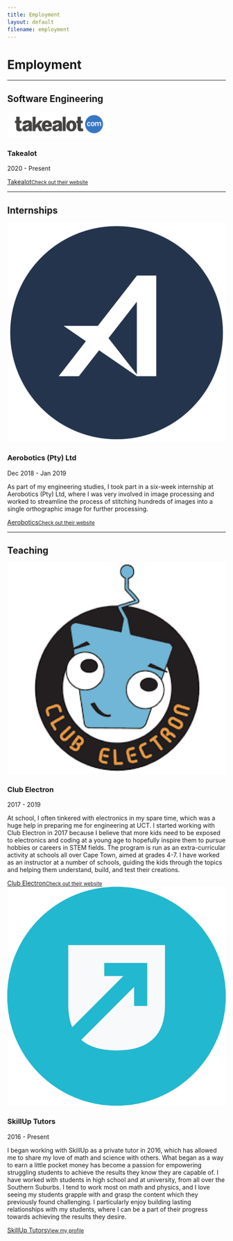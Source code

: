 ```yaml
---
title: Employment
layout: default
filename: employment
--- 
```


<h1>Employment</h1>

<hr>
<h2>Software Engineering</h2>
<img class="icon" style="height:60px;width:auto;" src="resources/takealot_icon.png" alt="Takealot Logo">
<h3>Takealot</h3>
<p class="subtitle">2020 - Present</p>
<p>
  
</p>
<div class="linkbox">
  <a href="https://www.takealot.com" target="_blank">Takealot<small>Check out their website</small></a>
</div>

<hr>
<h2>Internships</h2>
<img class="icon" src="resources/aerobotics_icon.png" alt="Aerobotics Logo">
<h3>Aerobotics (Pty) Ltd</h3>
<p class="subtitle">Dec 2018 - Jan 2019</p>
<p>
  As part of my engineering studies, I took part in a six-week internship at Aerobotics (Pty) Ltd, where I was very involved in image processing and worked to streamline the process of stitching hundreds of images into a single orthographic image for further processing.
</p>
<div class="linkbox">
  <a href="https://www.aerobotics.com/" target="_blank">Aerobotics<small>Check out their website</small></a>
</div>

<hr>
<h2>Teaching</h2>

<img class="icon" src="resources/clubelectron_icon.png" alt="Club Electron Logo">
<h3>Club Electron</h3>
<p class="subtitle">2017 - 2019</p>
<p>
  At school, I often tinkered with electronics in my spare time, which was a huge help in preparing me for engineering at UCT. I started working with Club Electron in 2017 because I believe that more kids need to be exposed to electronics and coding at a young age to hopefully inspire them to pursue hobbies or careers in STEM fields. The program is run as an extra-curricular activity at schools all over Cape Town, aimed at grades 4-7. I have worked as an instructor at a number of schools, guiding the kids through the topics and helping them understand, build, and test their creations.
</p>
<div class="linkbox">
  <a href="https://www.clubelectron.net" target="_blank">Club Electron<small>Check out their website</small></a>
</div>

<img class="icon" src="resources/skillup_icon.png" alt="SkillUp Logo">
<h3>SkillUp Tutors</h3>
<p class="subtitle">2016 - Present</p>
<p>
  I began working with SkillUp as a private tutor in 2016, which has allowed me to share my love of math and science with others. What began as a way to earn a little pocket money has become a passion for empowering struggling students to achieve the results they know they are capable of. I have worked with students in high school and at university, from all over the Southern Suburbs. I tend to work most on math and physics, and I love seeing my students grapple with and grasp the content which they previously found challenging. I particularly enjoy building lasting relationships with my students, where I can be a part of their progress towards achieving the results they desire.
</p>
<div class="linkbox">
  <a href="https://skillup.live/Stefan-2334" target="_blank">SkillUp Tutors<small>View my profile</small></a>
</div>
